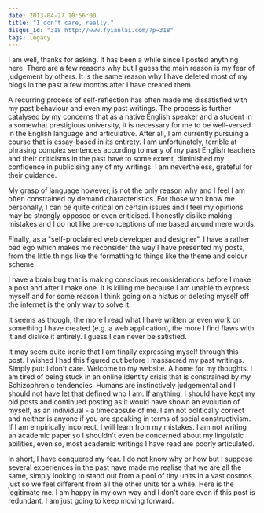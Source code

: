 ```yaml
---
date: 2013-04-27 10:56:00
title: "I don't care, really."
disqus_id: "318 http://www.fyianlai.com/?p=318"
tags: legacy
---
```


I am well, thanks for asking. It has been a while since I posted anything here. There are a few reasons why but I guess the main reason is my fear of judgement by others. It is the same reason why I have deleted most of my blogs in the past a few months after I have created them.

<!--more-->

A recurring process of self-reflection has often made me dissatisfied with my past behaviour and even my past writings. The process is further catalysed by my concerns that as a native English speaker and a student in a somewhat prestigious university, it is necessary for me to be well-versed in the English language and articulative. After all, I am currently pursuing a course that is essay-based in its entirety. I am unfortunately, terrible at phrasing complex sentences according to many of my past English teachers and their criticisms in the past have to some extent, diminished my confidence in publicising any of my writings. I am nevertheless, grateful for their guidance.

My grasp of language however, is not the only reason why and I feel I am often constrained by demand characteristics. For those who know me personally, I can be quite critical on certain issues and I feel my opinions may be strongly opposed or even criticised. I honestly dislike making mistakes and I do not like pre-conceptions of me based around mere words.

Finally, as a "self-proclaimed web developer and designer", I have a rather bad ego which makes me reconsider the way I have presented my posts, from the little things like the formatting to things like the theme and colour scheme.

I have a brain bug that is making conscious reconsiderations before I make a post and after I make one. It is killing me because I am unable to express myself and for some reason I think going on a hiatus or deleting myself off the internet is the only way to solve it.

It seems as though, the more I read what I have written or even work on something I have created (e.g. a web application), the more I find flaws with it and dislike it entirely. I guess I can never be satisfied.

It may seem quite ironic that I am finally expressing myself through this post. I wished I had this figured out before I massacred my past writings. Simply put: I don't care. Welcome to my website. A home for my thoughts. I am tired of being stuck in an online identity crisis that is constrained by my Schizophrenic tendencies. Humans are instinctively judgemental and I should not have let that defined who I am. If anything, I should have kept my old posts and continued posting as it would have shown an evolution of myself, as an individual - a timecapsule of me. I am not politically correct and neither is anyone if you are speaking in terms of social constructivism. If I am empirically incorrect, I will learn from my mistakes. I am not writing an academic paper so I shouldn't even be concerned about my linguistic abilities, even so, most academic writings I have read are poorly articulated.

In short, I have conquered my fear. I do not know why or how but I suppose several experiences in the past have made me realise that we are all the same, simply looking to stand out from a pool of tiny units in a vast cosmos just so we feel different from all the other units for a while. Here is the legitimate me. I am happy in my own way and I don't care even if this post is redundant. I am just going to keep moving forward.